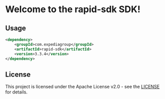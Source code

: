 # Welcome to the rapid-sdk SDK!

## Usage
```xml
<dependency>
    <groupId>com.expediagroup</groupId>
    <artifactId>rapid-sdk</artifactId>
    <version>3.3.4</version>
</dependency>
```

## License

This project is licensed under the Apache License v2.0 - see the [LICENSE](LICENSE) for details.
